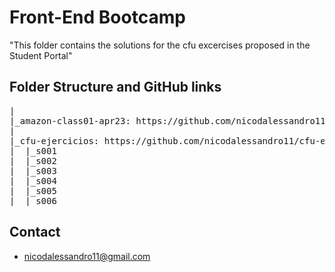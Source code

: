 # Front-End Bootcamp

"This folder contains the solutions for the cfu excercises proposed in the Student Portal"

## Folder Structure and GitHub links

<pre>
|
|_amazon-class01-apr23: https://github.com/nicodalessandro11/amazon-class01-apr23
|
|_cfu-ejercicios: https://github.com/nicodalessandro11/cfu-ejercios
|  |_s001
|  |_s002
|  |_s003
|  |_s004
|  |_s005
|  |_s006
</pre>


## Contact

- nicodalessandro11@gmail.com





